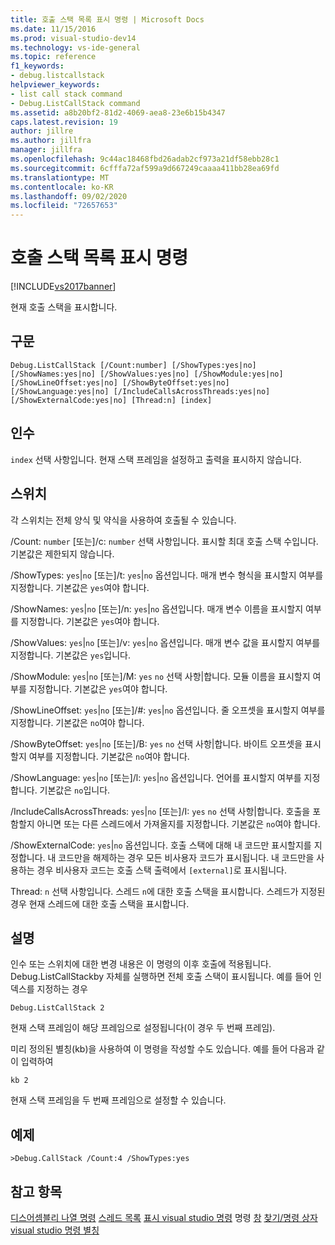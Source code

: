 ```yaml
---
title: 호출 스택 목록 표시 명령 | Microsoft Docs
ms.date: 11/15/2016
ms.prod: visual-studio-dev14
ms.technology: vs-ide-general
ms.topic: reference
f1_keywords:
- debug.listcallstack
helpviewer_keywords:
- list call stack command
- Debug.ListCallStack command
ms.assetid: a8b20bf2-81d2-4069-aea8-23e6b15b4347
caps.latest.revision: 19
author: jillre
ms.author: jillfra
manager: jillfra
ms.openlocfilehash: 9c44ac18468fbd26adab2cf973a21df58ebb28c1
ms.sourcegitcommit: 6cfffa72af599a9d667249caaaa411bb28ea69fd
ms.translationtype: MT
ms.contentlocale: ko-KR
ms.lasthandoff: 09/02/2020
ms.locfileid: "72657653"
---
```

# <a name="list-call-stack-command"></a>호출 스택 목록 표시 명령
[!INCLUDE[vs2017banner](../../includes/vs2017banner.md)]

현재 호출 스택을 표시합니다.

## <a name="syntax"></a>구문

```
Debug.ListCallStack [/Count:number] [/ShowTypes:yes|no]
[/ShowNames:yes|no] [/ShowValues:yes|no] [/ShowModule:yes|no]
[/ShowLineOffset:yes|no] [/ShowByteOffset:yes|no]
[/ShowLanguage:yes|no] [/IncludeCallsAcrossThreads:yes|no]
[/ShowExternalCode:yes|no] [Thread:n] [index]
```

## <a name="arguments"></a>인수
 `index` 선택 사항입니다. 현재 스택 프레임을 설정하고 출력을 표시하지 않습니다.

## <a name="switches"></a>스위치
 각 스위치는 전체 양식 및 약식을 사용하여 호출될 수 있습니다.

 /Count: `number` [또는]/c: `number` 선택 사항입니다. 표시할 최대 호출 스택 수입니다. 기본값은 제한되지 않습니다.

 /ShowTypes: `yes`&#124;`no` [또는]/t: `yes`&#124;`no` 옵션입니다. 매개 변수 형식을 표시할지 여부를 지정합니다. 기본값은 `yes`여야 합니다.

 /ShowNames: `yes`&#124;`no` [또는]/n: `yes`&#124;`no` 옵션입니다. 매개 변수 이름을 표시할지 여부를 지정합니다. 기본값은 `yes`여야 합니다.

 /ShowValues: `yes`&#124;`no` [또는]/v: `yes`&#124;`no` 옵션입니다. 매개 변수 값을 표시할지 여부를 지정합니다. 기본값은 `yes`입니다.

 /ShowModule: `yes`&#124;`no` [또는]/M: `yes` `no` 선택 사항&#124;합니다. 모듈 이름을 표시할지 여부를 지정합니다. 기본값은 `yes`여야 합니다.

 /ShowLineOffset: `yes`&#124;`no` [또는]/#: `yes`&#124;`no` 옵션입니다. 줄 오프셋을 표시할지 여부를 지정합니다. 기본값은 `no`여야 합니다.

 /ShowByteOffset: `yes`&#124;`no` [또는]/B: `yes` `no` 선택 사항&#124;합니다. 바이트 오프셋을 표시할지 여부를 지정합니다. 기본값은 `no`여야 합니다.

 /ShowLanguage: `yes`&#124;`no` [또는]/l: `yes`&#124;`no` 옵션입니다. 언어를 표시할지 여부를 지정합니다. 기본값은 `no`입니다.

 /IncludeCallsAcrossThreads: `yes`&#124;`no` [또는]/I: `yes` `no` 선택 사항&#124;합니다. 호출을 포함할지 아니면 또는 다른 스레드에서 가져올지를 지정합니다. 기본값은 `no`여야 합니다.

 /ShowExternalCode: `yes`&#124;`no` 옵션입니다. 호출 스택에 대해 내 코드만 표시할지를 지정합니다. 내 코드만을 해제하는 경우 모든 비사용자 코드가 표시됩니다. 내 코드만을 사용하는 경우 비사용자 코드는 호출 스택 출력에서 `[external]`로 표시됩니다.

 Thread: `n` 선택 사항입니다. 스레드 `n`에 대한 호출 스택을 표시합니다. 스레드가 지정된 경우 현재 스레드에 대한 호출 스택을 표시합니다.

## <a name="remarks"></a>설명
 인수 또는 스위치에 대한 변경 내용은 이 명령의 이후 호출에 적용됩니다. Debug.ListCallStackby 자체를 실행하면 전체 호출 스택이 표시됩니다. 예를 들어 인덱스를 지정하는 경우

```
Debug.ListCallStack 2
```

 현재 스택 프레임이 해당 프레임으로 설정됩니다(이 경우 두 번째 프레임).

 미리 정의된 별칭(kb)을 사용하여 이 명령을 작성할 수도 있습니다. 예를 들어 다음과 같이 입력하여

```
kb 2
```

 현재 스택 프레임을 두 번째 프레임으로 설정할 수 있습니다.

## <a name="example"></a>예제

```
>Debug.CallStack /Count:4 /ShowTypes:yes
```

## <a name="see-also"></a>참고 항목
 [디스어셈블리 나열 명령](../../ide/reference/list-disassembly-command.md) [스레드 목록](../../ide/reference/list-threads-command.md) [표시 visual studio 명령](../../ide/reference/visual-studio-commands.md) 명령 [창](../../ide/reference/command-window.md) [찾기/명령 상자](../../ide/find-command-box.md) [visual studio 명령 별칭](../../ide/reference/visual-studio-command-aliases.md)
